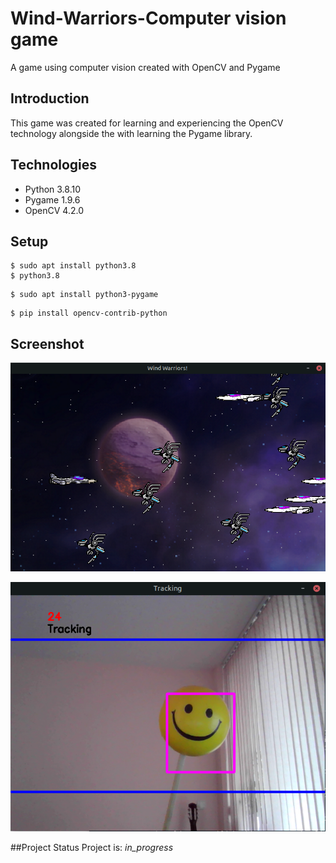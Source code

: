 # Wind-Warriors-Computer vision game

A game using computer vision created with OpenCV and Pygame

## Introduction
This game was created for learning and experiencing the OpenCV technology 
alongside the with learning the Pygame library.

## Technologies
- Python 3.8.10
- Pygame 1.9.6
- OpenCV 4.2.0

## Setup

```
$ sudo apt install python3.8
$ python3.8
```
```
$ sudo apt install python3-pygame
```
```
$ pip install opencv-contrib-python
```

## Screenshot
![Game_screenshot](./Screenshot.png)

![Game_tracking_screenshot](./Screenshot_tracking.png)

##Project Status
Project is: _in_progress_
